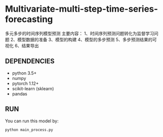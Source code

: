 # Multivariate-multi-step-time-series-forecasting
多元多步的时间序列模型预测
主要内容：
1、时间序列预测问题转化为监督学习问题
2、模型数据的准备
3、模型的构建
4、模型的多步预测
5、多步预测结果的可视化
6、结果导出

## DEPENDENCIES

- python 3.5+
- numpy
- pytorch 1.12+
- scikit-learn (sklearn)
- pandas


## RUN

You can run this model by:

```
python main_process.py
```
